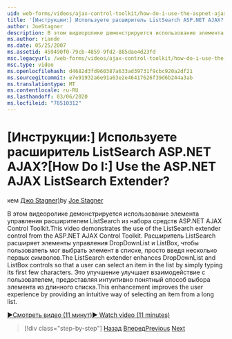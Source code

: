 ```yaml
---
uid: web-forms/videos/ajax-control-toolkit/how-do-i-use-the-aspnet-ajax-listsearch-extender
title: '[Инструкции:] Используете расширитель ListSearch ASP.NET AJAX? | Документы Майкрософт'
author: JoeStagner
description: В этом видеоролике демонстрируется использование элемента управления расширителем ListSearch из набора средств ASP.NET AJAX Control Toolkit. Расширитель ListSearch расширяет DropDownList и L...
ms.author: riande
ms.date: 05/25/2007
ms.assetid: 459490f0-79cb-4859-9fd2-885dae4d23fd
msc.legacyurl: /web-forms/videos/ajax-control-toolkit/how-do-i-use-the-aspnet-ajax-listsearch-extender
msc.type: video
ms.openlocfilehash: d4682d3fd960387a633ad39731f9cbc920a2df21
ms.sourcegitcommit: e7e91932a6e91a63e2e46417626f39d6b244a3ab
ms.translationtype: MT
ms.contentlocale: ru-RU
ms.lasthandoff: 03/06/2020
ms.locfileid: "78510312"
---
```

# <a name="how-do-i-use-the-aspnet-ajax-listsearch-extender"></a><span data-ttu-id="54005-105">[Инструкции:] Используете расширитель ListSearch ASP.NET AJAX?</span><span class="sxs-lookup"><span data-stu-id="54005-105">[How Do I:] Use the ASP.NET AJAX ListSearch Extender?</span></span>

<span data-ttu-id="54005-106">кем [Джо Stagner)](https://github.com/JoeStagner)</span><span class="sxs-lookup"><span data-stu-id="54005-106">by [Joe Stagner](https://github.com/JoeStagner)</span></span>

<span data-ttu-id="54005-107">В этом видеоролике демонстрируется использование элемента управления расширителем ListSearch из набора средств ASP.NET AJAX Control Toolkit.</span><span class="sxs-lookup"><span data-stu-id="54005-107">This video demonstrates the use of the ListSearch extender control from the ASP.NET AJAX Control Toolkit.</span></span> <span data-ttu-id="54005-108">Расширитель ListSearch расширяет элементы управления DropDownList и ListBox, чтобы пользователь мог выбрать элемент в списке, просто введя несколько первых символов.</span><span class="sxs-lookup"><span data-stu-id="54005-108">The ListSearch extender enhances DropDownList and ListBox controls so that a user can select an item in the list by simply typing its first few characters.</span></span> <span data-ttu-id="54005-109">Это улучшение улучшает взаимодействие с пользователем, предоставляя интуитивно понятный способ выбора элемента из длинного списка.</span><span class="sxs-lookup"><span data-stu-id="54005-109">This enhancement improves the user experience by providing an intuitive way of selecting an item from a long list.</span></span>

[<span data-ttu-id="54005-110">&#9654;Смотреть видео (11 минут)</span><span class="sxs-lookup"><span data-stu-id="54005-110">&#9654; Watch video (11 minutes)</span></span>](https://channel9.msdn.com/Blogs/ASP-NET-Site-Videos/how-do-i-use-the-aspnet-ajax-listsearch-extender)

> [!div class="step-by-step"]
> <span data-ttu-id="54005-111">[Назад](how-do-i-use-the-aspnet-ajax-nobot-control.md)
> [Вперед](how-do-i-use-the-pagingbulletedlist-extender-control.md)</span><span class="sxs-lookup"><span data-stu-id="54005-111">[Previous](how-do-i-use-the-aspnet-ajax-nobot-control.md)
[Next](how-do-i-use-the-pagingbulletedlist-extender-control.md)</span></span>
